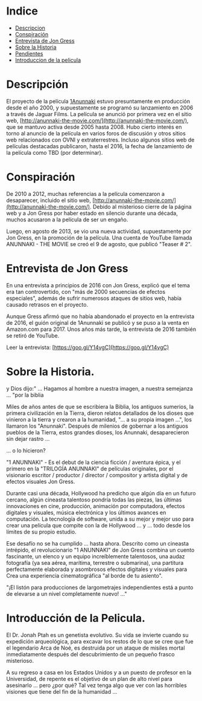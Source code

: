 # Indice
-  [Descripcion](#descripcion)
 - [Conspiración](#conspiracion)
 - [Entrevista de Jon Gress](#entrevista-de-jon-gress)
 - [Sobre la Historia](#sobre-la-historia)
 - [Pendientes](#pendientes)
 - [Introduccion de la pelicula](#introduccion-de-la-pelicula)


# Descripción
 El proyecto de la película [1Anunnaki](#) estuvo presuntamente en producción desde el año 2000, y supuestamente se programó su lanzamiento en 2006 a través de Jaguar Films. La película se anunció por primera vez en el sitio web, [http://anunnaki-the-movie.com/](http://anunnaki-the-movie.com/), que se mantuvo activa desde 2005 hasta 2008. Hubo cierto interés en torno al anuncio de la película en varios foros de discusión y otros sitios web relacionados con OVNI y extraterrestres. Incluso algunos sitios web de películas destacadas publicaron, hasta el 2016, la fecha de lanzamiento de la película como TBD (por determinar).

# Conspiración
 De 2010 a 2012, muchas referencias a la película comenzaron a desaparecer, incluido el sitio web, [http://anunnaki-the-movie.com/](http://anunnaki-the-movie.com/). Debido al misterioso cierre de la página web y a Jon Gress por haber estado en silencio durante una década, muchos acusaron a la película de ser un engaño.

 Luego, en agosto de 2013, se vio una nueva actividad, supuestamente por Jon Gress, en la promoción de la película. Una cuenta de YouTube llamada ANUNNAKI - THE MOVIE se creó el 9 de agosto, que publicó "Teaser # 2". 

# Entrevista de Jon Gress
En una entrevista a principios de 2016 con Jon Gress, explicó que el tema era tan controvertido, con "más de 2000 secuencias de efectos especiales", además de sufrir numerosos ataques de sitios web, había causado retrasos en el proyecto.

Aunque Gress afirmó que no había abandonado el proyecto en la entrevista de 2016, el guión original de 1Anunnaki se publicó y se puso a la venta en Amazon.com para 2017. Unos años más tarde, la entrevista de 2016 también se retiró de YouTube.

Leer la entrevista: [https://goo.gl/Y14vgC](https://goo.gl/Y14vgC)

# Sobre la Historia.
y Dios dijo:" ... Hagamos al hombre a nuestra imagen, a nuestra semejanza ... "por la biblia

Miles de años antes de que se escribiera la Biblia, los antiguos sumerios, la primera civilización en la Tierra, dieron relatos detallados de los dioses que vinieron a la tierra y crearon a la humanidad, "... a su propia imagen ...", los llamaron los "Anunnaki". Después de milenios de gobernar a los antiguos pueblos de la Tierra, estos grandes dioses, los Anunnaki, desaparecieron sin dejar rastro ...

... o lo hicieron?

"1 ANUNNAKI" - Es el debut de la ciencia ficción / aventura épica, y el primero en la "TRILOGÍA ANUNNAKI" de películas originales, por el visionario escritor / productor / director / compositor y artista digital y de efectos visuales Jon Gress.

Durante casi una década, Hollywood ha predicho que algún día en un futuro cercano, algún cineasta talentoso pondría todas las piezas, las últimas innovaciones en cine, producción, animación por computadora, efectos digitales y visuales, música electrónica y los últimos avances en computación. La tecnología de software, unida a su mejor y mejor uso para crear una película que compite con la de Hollywood ... y ... todo desde los límites de su propio estudio.

Ese desafío no se ha cumplido ... hasta ahora. Descrito como un cineasta intrépido, el revolucionario "1 ANUNNAKI" de Jon Gress combina un cuento fascinante, un elenco y un equipo increíblemente talentosos, una audaz fotografía (ya sea aérea, marítima, terrestre o submarina), una partitura perfectamente elaborada y asombrosos efectos digitales y visuales para Crea una experiencia cinematográfica "al borde de tu asiento".

"¡El listón para producciones de largometrajes independientes está a punto de elevarse a un nivel completamente nuevo! ..."


# Introducción de la Pelicula.
El Dr. Jonah Ptah es un genetista evolutivo. Su vida se invierte cuando su expedición arqueológica, para excavar los restos de lo que se cree que fue el legendario Arca de Noé, es destruida por un ataque de misiles mortal inmediatamente después del descubrimiento de un pequeño frasco misterioso.

 A su regreso a casa en los Estados Unidos y a un puesto de profesor en la Universidad, de repente es el objetivo de un plan de alto nivel para asesinarlo ... pero ¿por qué? Tal vez tenga algo que ver con las horribles visiones que tiene del fin de la humanidad ...
